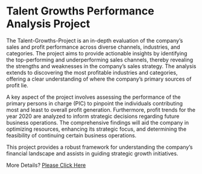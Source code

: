 # Talent Growths Performance Analysis Project

The Talent-Growths-Project is an in-depth evaluation of the company’s sales and profit performance across diverse channels, industries, and categories. The project aims to provide actionable insights by identifying the top-performing and underperforming sales channels, thereby revealing the strengths and weaknesses in the company’s sales strategy. The analysis extends to discovering the most profitable industries and categories, offering a clear understanding of where the company’s primary sources of profit lie.

A key aspect of the project involves assessing the performance of the primary persons in charge (PIC) to pinpoint the individuals contributing most and least to overall profit generation. Furthermore, profit trends for the year 2020 are analyzed to inform strategic decisions regarding future business operations. The comprehensive findings will aid the company in optimizing resources, enhancing its strategic focus, and determining the feasibility of continuing certain business operations.

This project provides a robust framework for understanding the company’s financial landscape and assists in guiding strategic growth initiatives.

More Details? [Please Click Here](https://docs.google.com/spreadsheets/d/1ovckUI2w4Fv6bstaXFAQrWv2ZdqL7muK/edit?usp=sharing&ouid=101876597748059596946&rtpof=true&sd=true)
